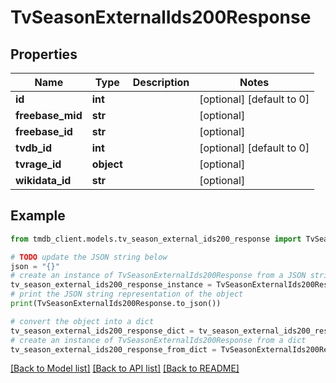 # TvSeasonExternalIds200Response


## Properties

Name | Type | Description | Notes
------------ | ------------- | ------------- | -------------
**id** | **int** |  | [optional] [default to 0]
**freebase_mid** | **str** |  | [optional] 
**freebase_id** | **str** |  | [optional] 
**tvdb_id** | **int** |  | [optional] [default to 0]
**tvrage_id** | **object** |  | [optional] 
**wikidata_id** | **str** |  | [optional] 

## Example

```python
from tmdb_client.models.tv_season_external_ids200_response import TvSeasonExternalIds200Response

# TODO update the JSON string below
json = "{}"
# create an instance of TvSeasonExternalIds200Response from a JSON string
tv_season_external_ids200_response_instance = TvSeasonExternalIds200Response.from_json(json)
# print the JSON string representation of the object
print(TvSeasonExternalIds200Response.to_json())

# convert the object into a dict
tv_season_external_ids200_response_dict = tv_season_external_ids200_response_instance.to_dict()
# create an instance of TvSeasonExternalIds200Response from a dict
tv_season_external_ids200_response_from_dict = TvSeasonExternalIds200Response.from_dict(tv_season_external_ids200_response_dict)
```
[[Back to Model list]](../README.md#documentation-for-models) [[Back to API list]](../README.md#documentation-for-api-endpoints) [[Back to README]](../README.md)


